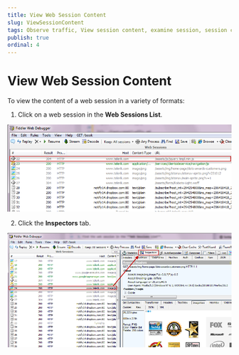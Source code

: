 ```yaml
---
title: View Web Session Content
slug: ViewSessionContent
tags: Observe traffic, View session content, examine session, session content, content, HTTP session, https session, ftp session, requests, responses, image, header, hex
publish: true
ordinal: 4
---
```


View Web Session Content
========================

To view the content of a web session in a variety of formats:

1. Click on a web session in the **Web Sessions List**.

 ![Web Session List][1]

2. Click the **Inspectors** tab.

 ![Inspectors Tab][2]

[1]: ../../images/ViewSessionContent/SessionsList.png
[2]: ../../images/ViewSessionContent/Inspectors.png